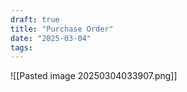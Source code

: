 ```yaml
---
draft: true
title: "Purchase Order"
date: "2025-03-04"
tags: 
---
```

![[Pasted image 20250304033907.png]]